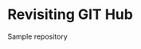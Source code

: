 # Revisiting GIT Hub
Sample repository
<!---
LordOfBlades/LordOfBlades is a ✨ special ✨ repository because its `README.md` (this file) appears on your GitHub profile.
You can click the Preview link to take a look at your changes.
--->
